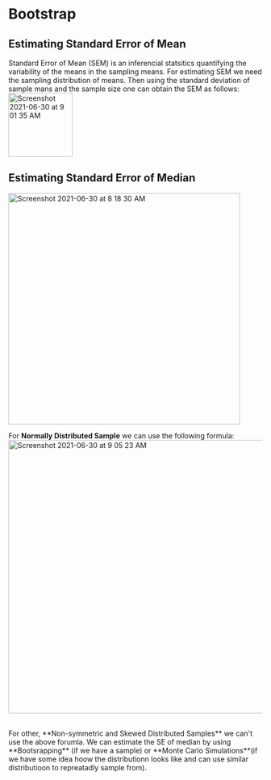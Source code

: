 # Bootstrap
## Estimating Standard Error of Mean
Standard Error of Mean (SEM) is an inferencial statsitics quantifying the variability of the means in the sampling means. For estimating SEM we need the sampling distribution of means. Then using the standard deviation of sample mans and the sample size one can obtain the SEM as follows:
<img width="127" alt="Screenshot 2021-06-30 at 9 01 35 AM" src="https://user-images.githubusercontent.com/76843403/123916300-c7bd1b80-d981-11eb-909b-446135dd5638.png">

## Estimating Standard Error of Median
<img width="459" alt="Screenshot 2021-06-30 at 8 18 30 AM" src="https://user-images.githubusercontent.com/76843403/123917077-ab6dae80-d982-11eb-9469-178ac6c6b7dc.png">
<br>

For **Normally Distributed Sample** we can use the following formula:
<img width="543" alt="Screenshot 2021-06-30 at 9 05 23 AM" src="https://user-images.githubusercontent.com/76843403/123916762-4f0a8f00-d982-11eb-9e97-af6c3061588a.png">

<br>
For other, **Non-symmetric and Skewed Distributed Samples** we can't use the above forumla. We can estimate the SE of median by using **Bootsrapping** (if we have a sample) or **Monte Carlo Simulations**(if we have some idea hoow the distributionn looks like and can use similar distributioon to repreatadly sample from).




